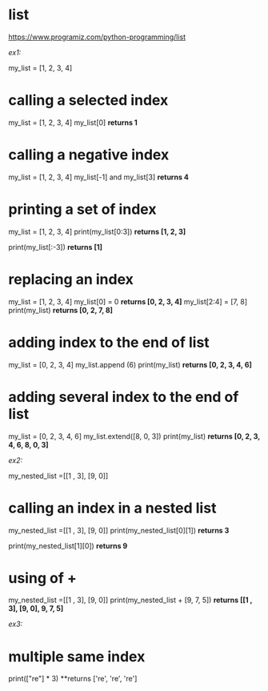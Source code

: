 # list

https://www.programiz.com/python-programming/list

_ex1:_

my_list = [1, 2, 3, 4]

# calling a selected index
my_list = [1, 2, 3, 4]
my_list[0] **returns 1**

# calling a negative index
my_list = [1, 2, 3, 4]
my_list[-1] and my_list[3] **returns 4**

# printing a set of index
my_list = [1, 2, 3, 4]
print(my_list[0:3]) **returns [1, 2, 3]**

print(my_list[:-3]) **returns [1]**

# replacing an index
my_list = [1, 2, 3, 4]
my_list[0] = 0 **returns [0, 2, 3, 4]**
my_list[2:4] = [7, 8]
print(my_list) **returns [0, 2, 7, 8]**

# adding index to the end of list
my_list = [0, 2, 3, 4]
my_list.append (6)
print(my_list) **returns [0, 2, 3, 4, 6]**

# adding several index to the end of list
my_list = [0, 2, 3, 4, 6]
my_list.extend([8, 0, 3])
print(my_list) **returns [0, 2, 3, 4, 6, 8, 0, 3]**

_ex2:_

my_nested_list =[[1 , 3], [9, 0]]

# calling an index in a nested list
my_nested_list =[[1 , 3], [9, 0]]
print(my_nested_list[0][1]) **returns 3**

print(my_nested_list[1][0]) **returns 9**

# using of +
my_nested_list =[[1 , 3], [9, 0]]
print(my_nested_list + [9, 7, 5]) **returns [[1 , 3], [9, 0], 9, 7, 5]**

_ex3:_

# multiple same index
print(["re"] * 3) **returns ['re', 're', 're']
